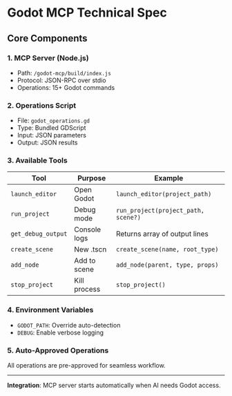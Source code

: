 # Godot MCP Technical Spec

## Core Components

### 1. MCP Server (Node.js)
- Path: `/godot-mcp/build/index.js`
- Protocol: JSON-RPC over stdio
- Operations: 15+ Godot commands

### 2. Operations Script
- File: `godot_operations.gd`
- Type: Bundled GDScript
- Input: JSON parameters
- Output: JSON results

### 3. Available Tools

| Tool | Purpose | Example |
|------|---------|---------|
| `launch_editor` | Open Godot | `launch_editor(project_path)` |
| `run_project` | Debug mode | `run_project(project_path, scene?)` |
| `get_debug_output` | Console logs | Returns array of output lines |
| `create_scene` | New .tscn | `create_scene(name, root_type)` |
| `add_node` | Add to scene | `add_node(parent, type, props)` |
| `stop_project` | Kill process | `stop_project()` |

### 4. Environment Variables
- `GODOT_PATH`: Override auto-detection
- `DEBUG`: Enable verbose logging

### 5. Auto-Approved Operations
All operations are pre-approved for seamless workflow.

---

**Integration**: MCP server starts automatically when AI needs Godot access.